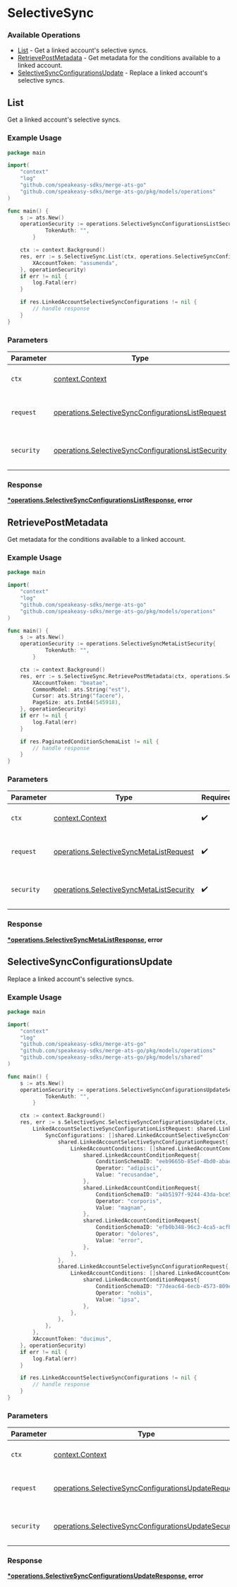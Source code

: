 # SelectiveSync

### Available Operations

* [List](#list) - Get a linked account's selective syncs.
* [RetrievePostMetadata](#retrievepostmetadata) - Get metadata for the conditions available to a linked account.
* [SelectiveSyncConfigurationsUpdate](#selectivesyncconfigurationsupdate) - Replace a linked account's selective syncs.

## List

Get a linked account's selective syncs.

### Example Usage

```go
package main

import(
	"context"
	"log"
	"github.com/speakeasy-sdks/merge-ats-go"
	"github.com/speakeasy-sdks/merge-ats-go/pkg/models/operations"
)

func main() {
    s := ats.New()
    operationSecurity := operations.SelectiveSyncConfigurationsListSecurity{
            TokenAuth: "",
        }

    ctx := context.Background()
    res, err := s.SelectiveSync.List(ctx, operations.SelectiveSyncConfigurationsListRequest{
        XAccountToken: "assumenda",
    }, operationSecurity)
    if err != nil {
        log.Fatal(err)
    }

    if res.LinkedAccountSelectiveSyncConfigurations != nil {
        // handle response
    }
}
```

### Parameters

| Parameter                                                                                                                | Type                                                                                                                     | Required                                                                                                                 | Description                                                                                                              |
| ------------------------------------------------------------------------------------------------------------------------ | ------------------------------------------------------------------------------------------------------------------------ | ------------------------------------------------------------------------------------------------------------------------ | ------------------------------------------------------------------------------------------------------------------------ |
| `ctx`                                                                                                                    | [context.Context](https://pkg.go.dev/context#Context)                                                                    | :heavy_check_mark:                                                                                                       | The context to use for the request.                                                                                      |
| `request`                                                                                                                | [operations.SelectiveSyncConfigurationsListRequest](../../models/operations/selectivesyncconfigurationslistrequest.md)   | :heavy_check_mark:                                                                                                       | The request object to use for the request.                                                                               |
| `security`                                                                                                               | [operations.SelectiveSyncConfigurationsListSecurity](../../models/operations/selectivesyncconfigurationslistsecurity.md) | :heavy_check_mark:                                                                                                       | The security requirements to use for the request.                                                                        |


### Response

**[*operations.SelectiveSyncConfigurationsListResponse](../../models/operations/selectivesyncconfigurationslistresponse.md), error**


## RetrievePostMetadata

Get metadata for the conditions available to a linked account.

### Example Usage

```go
package main

import(
	"context"
	"log"
	"github.com/speakeasy-sdks/merge-ats-go"
	"github.com/speakeasy-sdks/merge-ats-go/pkg/models/operations"
)

func main() {
    s := ats.New()
    operationSecurity := operations.SelectiveSyncMetaListSecurity{
            TokenAuth: "",
        }

    ctx := context.Background()
    res, err := s.SelectiveSync.RetrievePostMetadata(ctx, operations.SelectiveSyncMetaListRequest{
        XAccountToken: "beatae",
        CommonModel: ats.String("est"),
        Cursor: ats.String("facere"),
        PageSize: ats.Int64(545918),
    }, operationSecurity)
    if err != nil {
        log.Fatal(err)
    }

    if res.PaginatedConditionSchemaList != nil {
        // handle response
    }
}
```

### Parameters

| Parameter                                                                                            | Type                                                                                                 | Required                                                                                             | Description                                                                                          |
| ---------------------------------------------------------------------------------------------------- | ---------------------------------------------------------------------------------------------------- | ---------------------------------------------------------------------------------------------------- | ---------------------------------------------------------------------------------------------------- |
| `ctx`                                                                                                | [context.Context](https://pkg.go.dev/context#Context)                                                | :heavy_check_mark:                                                                                   | The context to use for the request.                                                                  |
| `request`                                                                                            | [operations.SelectiveSyncMetaListRequest](../../models/operations/selectivesyncmetalistrequest.md)   | :heavy_check_mark:                                                                                   | The request object to use for the request.                                                           |
| `security`                                                                                           | [operations.SelectiveSyncMetaListSecurity](../../models/operations/selectivesyncmetalistsecurity.md) | :heavy_check_mark:                                                                                   | The security requirements to use for the request.                                                    |


### Response

**[*operations.SelectiveSyncMetaListResponse](../../models/operations/selectivesyncmetalistresponse.md), error**


## SelectiveSyncConfigurationsUpdate

Replace a linked account's selective syncs.

### Example Usage

```go
package main

import(
	"context"
	"log"
	"github.com/speakeasy-sdks/merge-ats-go"
	"github.com/speakeasy-sdks/merge-ats-go/pkg/models/operations"
	"github.com/speakeasy-sdks/merge-ats-go/pkg/models/shared"
)

func main() {
    s := ats.New()
    operationSecurity := operations.SelectiveSyncConfigurationsUpdateSecurity{
            TokenAuth: "",
        }

    ctx := context.Background()
    res, err := s.SelectiveSync.SelectiveSyncConfigurationsUpdate(ctx, operations.SelectiveSyncConfigurationsUpdateRequest{
        LinkedAccountSelectiveSyncConfigurationListRequest: shared.LinkedAccountSelectiveSyncConfigurationListRequest{
            SyncConfigurations: []shared.LinkedAccountSelectiveSyncConfigurationRequest{
                shared.LinkedAccountSelectiveSyncConfigurationRequest{
                    LinkedAccountConditions: []shared.LinkedAccountConditionRequest{
                        shared.LinkedAccountConditionRequest{
                            ConditionSchemaID: "eeb9665b-85ef-4bd0-abae-0be2d782259e",
                            Operator: "adipisci",
                            Value: "recusandae",
                        },
                        shared.LinkedAccountConditionRequest{
                            ConditionSchemaID: "a4b5197f-9244-43da-bce5-2b895c537c64",
                            Operator: "corporis",
                            Value: "magnam",
                        },
                        shared.LinkedAccountConditionRequest{
                            ConditionSchemaID: "efb0b348-96c3-4ca5-acfb-e2fd57075779",
                            Operator: "dolores",
                            Value: "error",
                        },
                    },
                },
                shared.LinkedAccountSelectiveSyncConfigurationRequest{
                    LinkedAccountConditions: []shared.LinkedAccountConditionRequest{
                        shared.LinkedAccountConditionRequest{
                            ConditionSchemaID: "77deac64-6ecb-4573-809e-3eb1e5a2b12e",
                            Operator: "nobis",
                            Value: "ipsa",
                        },
                    },
                },
            },
        },
        XAccountToken: "ducimus",
    }, operationSecurity)
    if err != nil {
        log.Fatal(err)
    }

    if res.LinkedAccountSelectiveSyncConfigurations != nil {
        // handle response
    }
}
```

### Parameters

| Parameter                                                                                                                    | Type                                                                                                                         | Required                                                                                                                     | Description                                                                                                                  |
| ---------------------------------------------------------------------------------------------------------------------------- | ---------------------------------------------------------------------------------------------------------------------------- | ---------------------------------------------------------------------------------------------------------------------------- | ---------------------------------------------------------------------------------------------------------------------------- |
| `ctx`                                                                                                                        | [context.Context](https://pkg.go.dev/context#Context)                                                                        | :heavy_check_mark:                                                                                                           | The context to use for the request.                                                                                          |
| `request`                                                                                                                    | [operations.SelectiveSyncConfigurationsUpdateRequest](../../models/operations/selectivesyncconfigurationsupdaterequest.md)   | :heavy_check_mark:                                                                                                           | The request object to use for the request.                                                                                   |
| `security`                                                                                                                   | [operations.SelectiveSyncConfigurationsUpdateSecurity](../../models/operations/selectivesyncconfigurationsupdatesecurity.md) | :heavy_check_mark:                                                                                                           | The security requirements to use for the request.                                                                            |


### Response

**[*operations.SelectiveSyncConfigurationsUpdateResponse](../../models/operations/selectivesyncconfigurationsupdateresponse.md), error**

